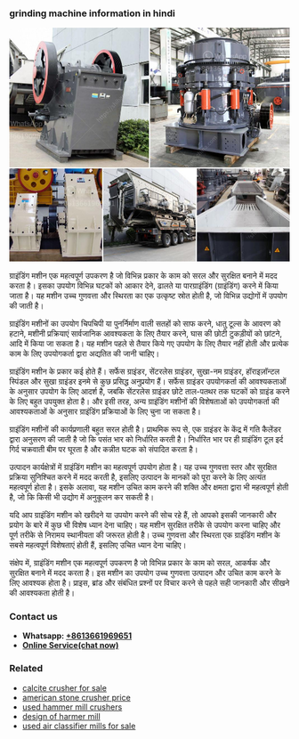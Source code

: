 <h3>grinding machine information in hindi</h3><img src='1702260355.jpg' alt=''><p>ग्राइंडिंग मशीन एक महत्वपूर्ण उपकरण है जो विभिन्न प्रकार के काम को सरल और सुरक्षित बनाने में मदद करता है। इसका उपयोग विभिन्न घटकों को आकार देने, ढालते या पारग्राइंडिंग (ग्राइंडिंग) करने में किया जाता है। यह मशीन उच्च गुणवत्ता और स्थिरता का एक उत्कृष्ट स्रोत होती है, जो विभिन्न उद्योगों में उपयोग की जाती है।</p><p>ग्राइंडिंग मशीनों का उपयोग चिपचिपी या पुनर्निर्माण वाली सतहों को साफ करने, धातु टूल्स के आवरण को हटाने, मशीनी प्रक्रियाएं सार्वजानिक आवश्यकता के लिए तैयार करने, घास की छोटी टुकड़ीयों को छांटने, आदि में किया जा सकता है। यह मशीन पहले से तैयार किये गए उपयोग के लिए तैयार नहीं होती और प्रत्येक काम के लिए उपयोगकर्ता द्वारा अद्यतित की जानी चाहिए।</p><p>ग्राइंडिंग मशीन के प्रकार कई होते हैं। सर्फेस ग्राइंडर, सेंटरलेस ग्राइंडर, सुखा-नम ग्राइंडर, हॉराइज़ॉन्टल स्पिंडल और सुखा ग्राइंडर इनमे से कुछ प्रसिद्ध अनुप्रयोग हैं। सर्फेस ग्राइंडर उपयोगकर्ता की आवश्यकताओं के अनुसार उपयोग के लिए आदर्श है, जबकि सेंटरलेस ग्राइंडर छोटे ताल-पतथर तक घटकों को ग्राइंड करने के लिए बहुत उपयुक्त होता है। और इसी तरह, अन्य ग्राइंडिंग मशीनों की विशेषताओं को उपयोगकर्ता की आवश्यकताओं के अनुसार ग्राइंडिंग प्रक्रियाओं के लिए चुना जा सकता है।</p><p>ग्राइंडिंग मशीनों की कार्यप्रणाली बहुत सरल होती है। प्राथमिक रूप से, एक ग्राइंडर के केंद्र में गति कैलेंडर द्वारा अनुसरण की जाती है जो कि पसंत भार को निर्धारित करती है। निर्धारित भार पर ही ग्राइंडिंग टूल इर्द गिर्द चक्रवाती बीम पर घूरता है और कन्नीत घटक को संपादित करता है।</p><p>उत्पादन कार्यक्षेत्रों में ग्राइंडिंग मशीन का महत्वपूर्ण उपयोग होता है। यह उच्च गुणवत्ता स्तर और सुरक्षित प्रक्रिया सुनिश्चित करने में मदद करती है, इसलिए उत्पादन के मानकों को पूरा करने के लिए अत्यंत महत्वपूर्ण होता है। इसके अलावा, यह मशीन उचित काम करने की शक्ति और क्षमता द्वारा भी महत्वपूर्ण होती है, जो कि किसी भी उद्योग में अनुकूलन कर सकती है।</p><p>यदि आप ग्राइंडिंग मशीन को खरीदने या उपयोग करने की सोच रहे हैं, तो आपको इसकी जानकारी और प्रयोग के बारे में कुछ भी विशेष ध्यान देना चाहिए। यह मशीन सुरक्षित तरीके से उपयोग करना चाहिए और पूर्ण तरीके से निरामय स्थानीयता की जरूरत होती है। उच्च गुणवत्ता और स्थिरता एक ग्राइंडिंग मशीन के सबसे महत्वपूर्ण विशेषताएं होती हैं, इसलिए उचित ध्यान देना चाहिए।</p><p>संक्षेप में, ग्राइंडिंग मशीन एक महत्वपूर्ण उपकरण है जो विभिन्न प्रकार के काम को सरल, आकर्षक और सुरक्षित बनाने में मदद करता है। इस मशीन का उपयोग उच्च गुणवत्ता उत्पादन और उचित काम करने के लिए आवश्यक होता है। प्राइस, ब्रांड और संबंधित प्रश्नों पर विचार करने से पहले सही जानकारी और सीखने की आवश्यकता होती है।</p><h3>Contact us</h3><ul><li><strong>Whatsapp:&nbsp;<a href="https://wa.me/8613661969651">+8613661969651</a></strong></li><li><a href="https://swt.shibang-china.com/?git&amp;zhl&amp;grinding machine information in hindi"><strong>Online Service(chat now)</strong></a></li></ul><h3>Related</h3><ul><li><a href='calcite crusher for sale.md'>calcite crusher for sale</a></li><li><a href='american stone crusher price.md'>american stone crusher price</a></li><li><a href='used hammer mill crushers.md'>used hammer mill crushers</a></li><li><a href='design of harmer mill.md'>design of harmer mill</a></li><li><a href='used air classifier mills for sale.md'>used air classifier mills for sale</a></li></ul>